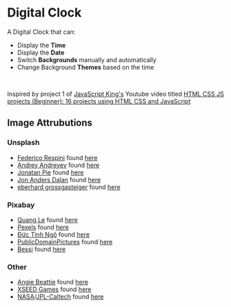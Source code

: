 # Digital Clock

A Digital Clock that can:
<ul>
    <li>Display the <strong>Time</strong></li>
    <li>Display the <strong>Date</strong></li>
    <li>Switch <strong>Backgrounds</strong> manually and automatically</li>
    <li>Change Background <strong>Themes</strong> based on the time</li>
</ul>
<br>

Inspired by project 1 of [JavaScript King's](https://www.youtube.com/@JavaScriptKing) Youtube video titled [HTML CSS JS projects (Beginner): 16 projects using HTML CSS and JavaScript](https://www.youtube.com/watch?v=EWv2jnhZErc&list=LL&index=3&t=2425s)

## Image Attrubutions
### Unsplash
<ul>
    <li><a href="https://unsplash.com/@federicorespini?utm_content=creditCopyText&utm_medium=referral&utm_source=unsplash">Federico Respini</a> found <a href="https://unsplash.com/photos/brown-field-near-tree-during-daytime-sYffw0LNr7s?utm_content=creditCopyText&utm_medium=referral&utm_source=unsplash">here</a>
    </li>
    <li>
    <a href="https://unsplash.com/@ludenus?utm_content=creditCopyText&utm_medium=referral&utm_source=unsplash">Andrey Andreyev</a> found <a href="https://unsplash.com/photos/city-under-cloudy-sky-alKsncZs3VM?utm_content=creditCopyText&utm_medium=referral&utm_source=unsplash">here</a>
    </li>
    <li>
    <a href="https://unsplash.com/@r3dmax?utm_content=creditCopyText&utm_medium=referral&utm_source=unsplash">Jonatan Pie</a> found <a href="https://unsplash.com/photos/silhouette-of-off-road-car-h8nxGssjQXs?utm_content=creditCopyText&utm_medium=referral&utm_source=unsplash">here</a>
    </li>
    <li>
    <a href="https://unsplash.com/@jonandersdalan?utm_content=creditCopyText&utm_medium=referral&utm_source=unsplash">Jon Anders Dalan</a> found <a href="https://unsplash.com/photos/green-aurora-lights-over-lake-DmA484UHAzw?utm_content=creditCopyText&utm_medium=referral&utm_source=unsplash">here</a>
    </li>
    <li>
    <a href="https://unsplash.com/@eberhardgross?utm_content=creditCopyText&utm_medium=referral&utm_source=unsplash">eberhard grossgasteiger</a> found <a href="https://unsplash.com/photos/mountain-near-body-of-water-cs0sK0gzqCU?utm_content=creditCopyText&utm_medium=referral&utm_source=unsplash">here</a>
    </li>
</ul>

### Pixabay
<ul>
    <li> 
    <a href="https://pixabay.com/users/quangle-1584596/?utm_source=link-attribution&utm_medium=referral&utm_campaign=image&utm_content=1014712">Quang Le</a> found <a href="https://pixabay.com/photos/sunrise-boat-rowing-boat-nobody-1014712/">here</a>
    </li>
    <li>
    <a href="https://pixabay.com/users/pexels-2286921/?utm_source=link-attribution&utm_medium=referral&utm_campaign=image&utm_content=1868667">Pexels</a> found <a href="https://pixabay.com/photos/architecture-building-business-city-1868667/">here</a>
    </li>
    <li>
    <a href="https://pixabay.com/users/ductinh91-33702380/?utm_source=link-attribution&utm_medium=referral&utm_campaign=image&utm_content=7944405">Đức Tình Ngô</a> found <a href="https://pixabay.com/photos/nature-field-barley-farming-7944405/">here</a>
    </li>
    <li>
    <a href="https://pixabay.com/users/publicdomainpictures-14/?utm_source=link-attribution&utm_medium=referral&utm_campaign=image&utm_content=164288">PublicDomainPictures</a> found <a href="https://pixabay.com/photos/sea-sunset-boat-dusk-ocean-water-164989/">here</a>
    </li>
    <li>
    <a href="https://pixabay.com/users/bessi-909086/?utm_source=link-attribution&utm_medium=referral&utm_campaign=image&utm_content=736879">Bessi</a> found <a href="https://pixabay.com/photos/hot-air-balloon-lake-balloon-sunset-2411851/">here</a>
    </li>
</ul>

### Other
<ul>
    <li> 
    <a href="https://ng_bt.artstation.com/">Angie Beattie</a> found <a href="https://ng_bt.artstation.com/projects/Wm0qo3">here</a>
    </li>
    <li>
    <a href="https://www.xseedgames.com/">XSEED Games</a> found <a href="https://www.xseedgames.com/">here</a>
    </li>
    <li>
    <a href="https://www.nasa.gov/">NASA</a>/<a href="https://www.jpl.nasa.gov/">JPL-Caltech</a> found <a href="https://science.nasa.gov/universe/10-questions-you-might-have-about-black-holes/">here</a>
    </li>
</ul>
  
  